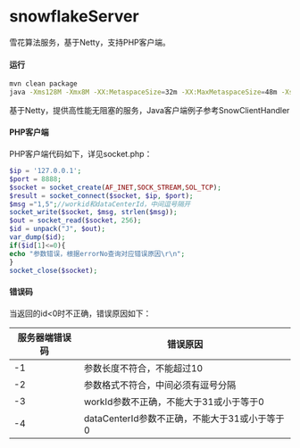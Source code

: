 # snowflakeServer
雪花算法服务，基于Netty，支持PHP客户端。

#### 运行

```sh
mvn clean package
java -Xms128M -Xmx8M -XX:MetaspaceSize=32m -XX:MaxMetaspaceSize=48m -Xss256k -XX:+UseConcMarkSweepGC -XX:+HeapDumpOnOutOfMemoryError -XX:AutoBoxCacheMax=10000  -jar  target/snowflake-1.0-SNAPSHOT-jar-with-dependencies.jar
```
基于Netty，提供高性能无阻塞的服务，Java客户端例子参考SnowClientHandler

#### PHP客户端

PHP客户端代码如下，详见socket.php：

```php
$ip = '127.0.0.1';
$port = 8888;
$socket = socket_create(AF_INET,SOCK_STREAM,SOL_TCP);
$result = socket_connect($socket, $ip, $port);
$msg ="1,5";//workid和dataCenterId，中间逗号隔开
socket_write($socket, $msg, strlen($msg));
$out = socket_read($socket, 256);
$id = unpack("J", $out);
var_dump($id);
if($id[1]<=0){
echo "参数错误，根据errorNo查询对应错误原因\r\n";
}
socket_close($socket);
```

#### 错误码

 当返回的id<0时不正确，错误原因如下：

| 服务器端错误码 | 错误原因                                      |
| -------------- | --------------------------------------------- |
| -1             | 参数长度不符合，不能超过10                    |
| -2             | 参数格式不符合，中间必须有逗号分隔            |
| -3             | workId参数不正确，不能大于31或小于等于0       |
| -4             | dataCenterId参数不正确，不能大于31或小于等于0 |
